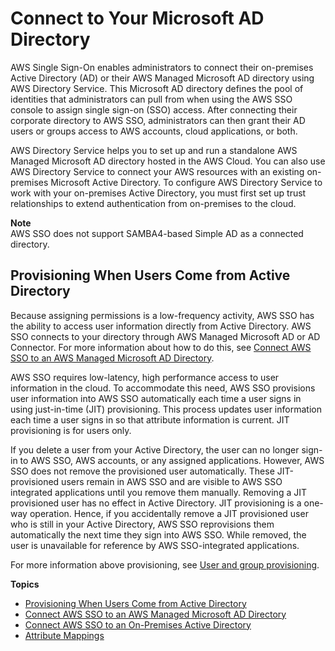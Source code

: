 # Connect to Your Microsoft AD Directory<a name="manage-your-identity-source-ad"></a>

AWS Single Sign\-On enables administrators to connect their on\-premises Active Directory \(AD\) or their AWS Managed Microsoft AD directory using AWS Directory Service\. This Microsoft AD directory defines the pool of identities that administrators can pull from when using the AWS SSO console to assign single sign\-on \(SSO\) access\. After connecting their corporate directory to AWS SSO, administrators can then grant their AD users or groups access to AWS accounts, cloud applications, or both\. 

AWS Directory Service helps you to set up and run a standalone AWS Managed Microsoft AD directory hosted in the AWS Cloud\. You can also use AWS Directory Service to connect your AWS resources with an existing on\-premises Microsoft Active Directory\. To configure AWS Directory Service to work with your on\-premises Active Directory, you must first set up trust relationships to extend authentication from on\-premises to the cloud\.

**Note**  
AWS SSO does not support SAMBA4\-based Simple AD as a connected directory\.

## Provisioning When Users Come from Active Directory<a name="provision-users-from-ad"></a>

Because assigning permissions is a low\-frequency activity, AWS SSO has the ability to access user information directly from Active Directory\. AWS SSO connects to your directory through AWS Managed Microsoft AD or AD Connector\. For more information about how to do this, see [Connect AWS SSO to an AWS Managed Microsoft AD Directory](connectawsad.md)\.

AWS SSO requires low\-latency, high performance access to user information in the cloud\. To accommodate this need, AWS SSO provisions user information into AWS SSO automatically each time a user signs in using just\-in\-time \(JIT\) provisioning\. This process updates user information each time a user signs in so that attribute information is current\. JIT provisioning is for users only\.

If you delete a user from your Active Directory, the user can no longer sign\-in to AWS SSO, AWS accounts, or any assigned applications\. However, AWS SSO does not remove the provisioned user automatically\. These JIT\-provisioned users remain in AWS SSO and are visible to AWS SSO integrated applications until you remove them manually\. Removing a JIT provisioned user has no effect in Active Directory\. JIT provisioning is a one\-way operation\. Hence, if you accidentally remove a JIT provisioned user who is still in your Active Directory, AWS SSO reprovisions them automatically the next time they sign into AWS SSO\. While removed, the user is unavailable for reference by AWS SSO\-integrated applications\.

For more information above provisioning, see [User and group provisioning](users-groups-provisioning.md#user-group-provision)\.

**Topics**
+ [Provisioning When Users Come from Active Directory](#provision-users-from-ad)
+ [Connect AWS SSO to an AWS Managed Microsoft AD Directory](connectawsad.md)
+ [Connect AWS SSO to an On\-Premises Active Directory](connectonpremad.md)
+ [Attribute Mappings](attributemappingsconcept.md)